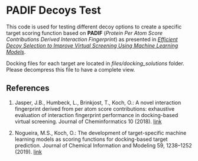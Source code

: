 # PADIF Decoys Test

This code is used for testing different decoy options to create a specific target scoring function based on **PADIF** (*Protein Per Atom Score Contributions Derived Interaction Fingerprint*) as presented in [*Efficient Decoy Selection to Improve Virtual Screening Using Machine Learning Models*](https://doi.org/10.26434/chemrxiv-2025-2hh8z).

Docking files for each target are located in *files/docking_solutions* folder. Please decompress this file to have a complete view.

## References

1. Jasper, J.B., Humbeck, L., Brinkjost, T., Koch, O.: A novel interaction fingerprint derived from per atom score contributions: exhaustive evaluation of interaction fingerprint performance in docking-based virtual screening. Journal of Cheminformatics 10 (2018). [link](https://doi.org/10.1186/s13321-018-0264-0)

2. Nogueira, M.S., Koch, O.: The development of target-specific machine learning models as scoring functions for docking-based target prediction. Journal of Chemical Information and Modeling 59, 1238–1252 (2019). [link](https://doi.org/10.1021/acs.jcim.8b00773)